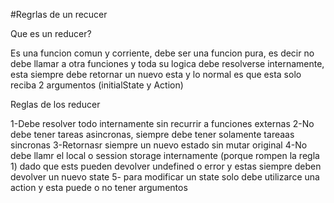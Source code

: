 #Regrlas de un recucer

Que es un reducer?

Es una funcion comun y corriente, debe ser una funcion pura, es decir no debe llamar a otra funciones y toda su logica debe resolverse
internamente, esta siempre debe retornar un nuevo esta y lo normal es que esta solo reciba 2 argumentos (initialState y Action)

Reglas de los reducer

1-Debe resolver todo internamente sin recurrir a funciones externas
2-No debe tener tareas asincronas, siempre debe tener solamente tareaas sincronas
3-Retornasr siempre un nuevo estado sin mutar original
4-No debe llamr el local o session storage internamente (porque rompen la regla 1) dado que ests pueden devolver undefined o error
y estas siempre deben devolver un nuevo state
5- para modificar un state solo debe utilizarce una action y esta puede o no tener argumentos
